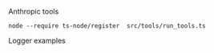 
Anthropic tools

```
node --require ts-node/register  src/tools/run_tools.ts
``` 

Logger examples
```

```

